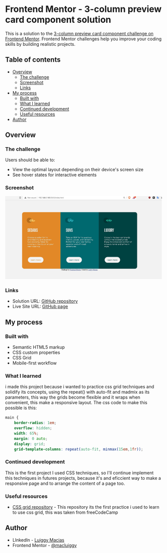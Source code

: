 # Frontend Mentor - 3-column preview card component solution

This is a solution to the [3-column preview card component challenge on Frontend Mentor](https://www.frontendmentor.io/challenges/3column-preview-card-component-pH92eAR2-). Frontend Mentor challenges help you improve your coding skills by building realistic projects. 

## Table of contents

- [Overview](#overview)
  - [The challenge](#the-challenge)
  - [Screenshot](#screenshot)
  - [Links](#links)
- [My process](#my-process)
  - [Built with](#built-with)
  - [What I learned](#what-i-learned)
  - [Continued development](#continued-development)
  - [Useful resources](#useful-resources)
- [Author](#author)


## Overview

### The challenge

Users should be able to:

- View the optimal layout depending on their device's screen size
- See hover states for interactive elements

### Screenshot

![This is the result of the solution of the challenge](./final.jpg)


### Links

- Solution URL: [GitHub repository](https://github.com/macluiggy/3-column-preview-card-component-main)
- Live Site URL: [GitHub page](https://macluiggy.github.io/3-column-preview-card-component-main)

## My process

### Built with

- Semantic HTML5 markup
- CSS custom properties
- CSS Grid
- Mobile-first workflow

### What I learned

i made this project because i wanted to practice css grid techniques and solidify its concepts, using the repeat() with auto-fit and madmix as its parameters, this way the grids become flexible and it wraps when convenient, this make a responsive layout. The css code to make this possible is this:

```css
main {
    border-radius: 1em;
    overflow: hidden;
    width: 65%;
    margin: 0 auto;
    display: grid;
    grid-template-columns: repeat(auto-fit, minmax(15em,1fr));

```



### Continued development

This is the first project I used CSS techniques, so I'll continue implement this techniques in futures projects, because it's and eficcient way to make a responsive page and to arrange the content of a page too.

### Useful resources

- [CSS grid repository](https://github.com/macluiggy/freeCodeCamp-concepts-practice/blob/main/css-grid.html) - This repository its the first practice i used to learn to use css grid, this was taken from freeCodeCamp


## Author

- LInkedIn - [Luiggy Macias](https://www.linkedin.com/in/luiggy-macias-402696155/)
- Frontend Mentor - [@macluiggy](https://www.frontendmentor.io/profile/macluiggy)

